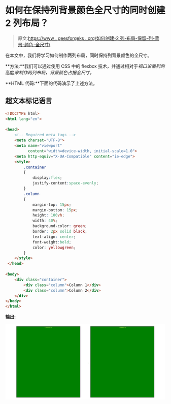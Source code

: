 # 如何在保持列背景颜色全尺寸的同时创建 2 列布局？

> 原文:[https://www . geesforgeks . org/如何创建-2 列-布局-保留-列-背景-颜色-全尺寸/](https://www.geeksforgeeks.org/how-to-create-2-column-layout-while-keeping-column-background-colors-full-size/)

在本文中，我们将学习如何制作两列布局，同时保持列背景颜色的全尺寸。

**方法:**我们可以通过使用 CSS 中的 flexbox 技术，并通过相对于*视口设置列的*高度*来制作两列布局，背景颜色占据全尺寸。*

**HTML 代码:**下面的代码演示了上述方法。

## 超文本标记语言

```html
<!DOCTYPE html>
<html lang="en">

<head>
    <!-- Required meta tags -->
    <meta charset="UTF-8">
    <meta name="viewport" 
          content="width=device-width, initial-scale=1.0">
    <meta http-equiv="X-UA-Compatible" content="ie-edge">
    <style>
        .container
        {
            display:flex;
            justify-content:space-evenly;
        }
        .column
        {
            margin-top: 15px;
            margin-bottom: 15px;
            height: 100vh;
            width: 40%;
            background-color: green;
            border: 2px solid black;
            text-align: center;
            font-weight:bold;
            color: yellowgreen;
        }
    </style>
 </head>

<body>
    <div class="container">
        <div class="column">Column 1</div> 
        <div class="column">Column 2</div> 
    </div>
</body>
</html>
```

**输出:**

![](img/ec173dbe2a7ef6cffcce0cbeb16f22ae.png)